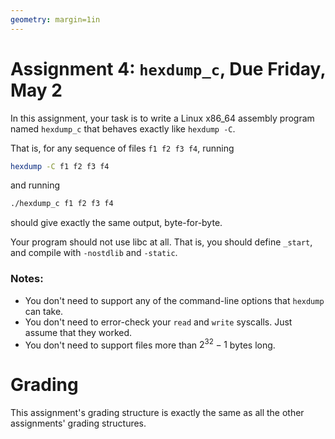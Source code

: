 ```yaml
---
geometry: margin=1in
---
```


# Assignment 4: `hexdump_c`, Due Friday, May 2

In this assignment, your task is to write a Linux x86_64 assembly program named `hexdump_c` that behaves exactly like `hexdump -C`.

That is, for any sequence of files `f1 f2 f3 f4`, running
```bash
hexdump -C f1 f2 f3 f4
```
and running 
```bash
./hexdump_c f1 f2 f3 f4
```
should give exactly the same output, byte-for-byte.

Your program should not use libc at all.
That is, you should define `_start`, and compile with `-nostdlib` and `-static`.

### Notes:
- You don't need to support any of the command-line options that `hexdump` can take.
- You don't need to error-check your `read` and `write` syscalls. Just assume that they worked.
- You don't need to support files more than $2^{32}-1$ bytes long.

# Grading

This assignment's grading structure is exactly the same as all the other assignments' grading structures.
